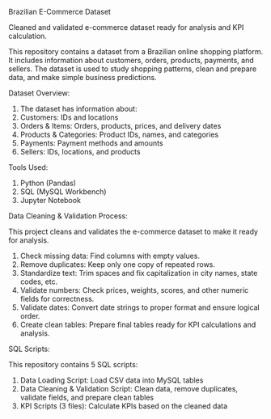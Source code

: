 Brazilian E-Commerce Dataset


Cleaned and validated e-commerce dataset ready for analysis and KPI calculation.

This repository contains a dataset from a Brazilian online shopping platform. It includes information about customers, orders, products, payments, and sellers. The dataset is used to study shopping patterns, clean and prepare data, and make simple business predictions.


Dataset Overview:
1. The dataset has information about:
2. Customers: IDs and locations
3. Orders & Items: Orders, products, prices, and delivery dates
4. Products & Categories: Product IDs, names, and categories
5. Payments: Payment methods and amounts
6. Sellers: IDs, locations, and products


Tools Used:
1. Python (Pandas)
2. SQL (MySQL Workbench)
3. Jupyter Notebook


Data Cleaning & Validation Process:

This project cleans and validates the e-commerce dataset to make it ready for analysis.

1. Check missing data: Find columns with empty values.
2. Remove duplicates: Keep only one copy of repeated rows.
3. Standardize text: Trim spaces and fix capitalization in city names, state codes, etc.
4. Validate numbers: Check prices, weights, scores, and other numeric fields for correctness.
5. Validate dates: Convert date strings to proper format and ensure logical order.
6. Create clean tables: Prepare final tables ready for KPI calculations and analysis.


SQL Scripts:

This repository contains 5 SQL scripts:
1. Data Loading Script: Load CSV data into MySQL tables
2. Data Cleaning & Validation Script: Clean data, remove duplicates, validate fields, and prepare clean tables
3. KPI Scripts (3 files): Calculate KPIs based on the cleaned data